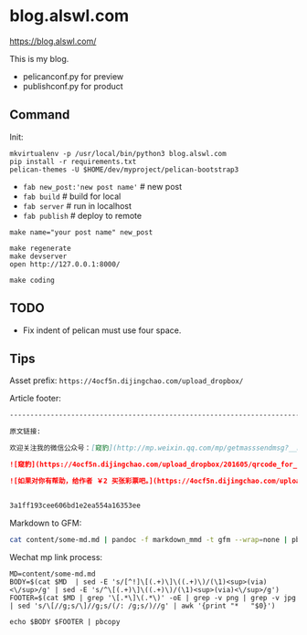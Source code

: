 # blog.alswl.com

https://blog.alswl.com/

This is my blog.

*   pelicanconf.py for preview
*   publishconf.py for product

## Command

Init:

```
mkvirtualenv -p /usr/local/bin/python3 blog.alswl.com
pip install -r requirements.txt
pelican-themes -U $HOME/dev/myproject/pelican-bootstrap3
```


- `fab new_post:'new post name'`  # new post
- `fab build`  # build for local
- `fab server`  # run in localhost
- `fab publish`  # deploy to remote


```
make name="your post name" new_post

make regenerate
make devserver
open http://127.0.0.1:8000/

make coding
```

## TODO

- Fix indent of pelican must use four space.


## Tips

Asset prefix: `https://4ocf5n.dijingchao.com/upload_dropbox/`

Article footer:

```markdown
--------------------------------------------------------------------------

原文链接: 

欢迎关注我的微信公众号：[窥豹](http://mp.weixin.qq.com/mp/getmasssendmsg?__biz=MzIyNTIwMTU3MQ==#wechat_webview_type=1&wechat_redirect)

![窥豹](https://4ocf5n.dijingchao.com/upload_dropbox/201605/qrcode_for_gh_17e2f9c2caa4_258.jpg)

![如果对你有帮助，给作者 ￥2 买张彩票吧。](https://4ocf5n.dijingchao.com/upload_dropbox/meta/wechat-pay-s-crop.png)


3a1ff193cee606bd1e2ea554a16353ee
```

Markdown to GFM:

```bash
cat content/some-md.md | pandoc -f markdown_mmd -t gfm --wrap=none | pbcopy
```

Wechat mp link process:


```
MD=content/some-md.md
BODY=$(cat $MD  | sed -E 's/[^!]\[(.+)\]\((.+)\)/(\1)<sup>(via)<\/sup>/g' | sed -E 's/^\[(.+)\]\((.+)\)/(\1)<sup>(via)<\/sup>/g')
FOOTER=$(cat $MD | grep '\[.*\]\(.*\)' -oE | grep -v png | grep -v jpg | sed 's/\[//g;s/\]//g;s/(/: /g;s/)//g' | awk '{print "*   "$0}')

echo $BODY $FOOTER | pbcopy
```
